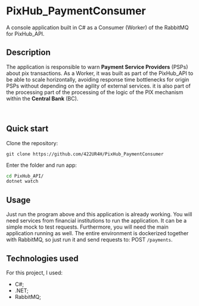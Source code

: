 # PixHub_PaymentConsumer

A console application built in C# as a Consumer (Worker) of the RabbitMQ for PixHub_API.

## Description

The application is responsible to warn **Payment Service Providers** (PSPs) about pix transactions. As a Worker, it was built as part of the PixHub_API to be able to scale horizontally, avoiding response time bottlenecks for origin PSPs without depending on the agility of external services.
it is also part of the processing part of the processing of the logic of the PIX mechanism within the **Central Bank** (BC).

<br />

## Quick start

Clone the repository:

`git clone https://github.com/422UR4H/PixHub_PaymentConsumer`


Enter the folder and run app:

```bash
cd PixHub_API/
dotnet watch
```

## Usage

Just run the program above and this application is already working. You will need services from financial institutions to run the application. It can be a simple mock to test requests.
Furthermore, you will need the main application running as well. The entire environment is dockerized together with RabbitMQ, so just run it and send requests to: POST `/payments`.


## Technologies used

For this project, I used:

- C#;
- .NET;
- RabbitMQ;
